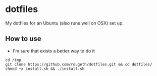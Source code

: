 # dotfiles
My dotfiles for an Ubuntu (also runs well on OSX) set up.

## How to use
* I'm sure that exists a better way to do it

```
cd /tmp
git clone https://github.com/rougeth/dotfiles.git && cd dotfiles/
chmod +x install.sh && ./install.sh
```
